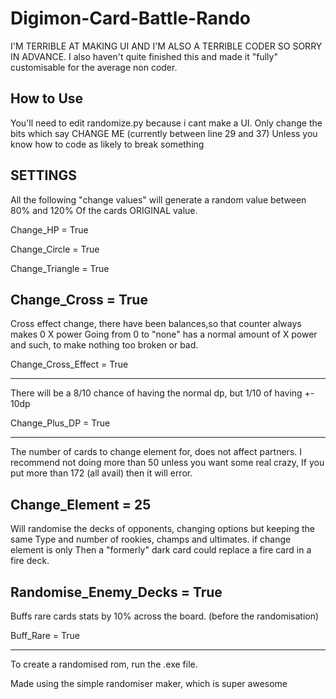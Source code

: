 # Digimon-Card-Battle-Rando

I'M TERRIBLE AT MAKING UI AND I'M ALSO A TERRIBLE CODER SO SORRY IN ADVANCE.
I also haven't quite finished this and made it "fully" customisable for the average non coder.

## How to Use
 
 You'll need to edit randomize.py because i cant make a UI.
 Only change the bits which say CHANGE ME (currently between line 29 and 37)
 Unless you know how to code as likely to break something

SETTINGS
---------------------------------------------------------------------

All the following "change values" will generate a random value between 80% and 120%
Of the cards ORIGINAL value.

Change_HP = True

Change_Circle = True

Change_Triangle = True

Change_Cross = True
---------------------------------------------------------------------

Cross effect change, there have been balances,so that counter always makes 0 X power
Going from 0 to "none" has a normal amount of X power and such, to make nothing too broken or bad.

Change_Cross_Effect = True

---------------------------------------------------------------------

There will be a 8/10 chance of having the normal dp, but 1/10 of having +- 10dp

Change_Plus_DP = True

---------------------------------------------------------------------
 
 The number of cards to change element for, does not affect partners.
 I recommend not doing more than 50 unless you want some real crazy, 
 If you put more than 172 (all avail) then it will error.
 
Change_Element = 25
---------------------------------------------------------------------

Will randomise the decks of opponents, changing options but keeping the same
Type and number of rookies, champs and ultimates. if change element is only
Then a "formerly" dark card could replace a fire card in a fire deck.

Randomise_Enemy_Decks = True
---------------------------------------------------------------------

Buffs rare cards stats by 10% across the board. (before the randomisation)

Buff_Rare = True

---------------------------------------------------------------------

To create a randomised rom, run the .exe file.

Made using the simple randomiser maker, which is super awesome



